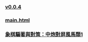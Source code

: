 
### [v0.0.4](https://github.com/littleflute/cchess/edit/master/ref/pu/PianZhaoYuDuiCe/readme.md)
### [main.html](main.html)
### [象棋騙著與對策：中炮對屏風馬類1](1)
